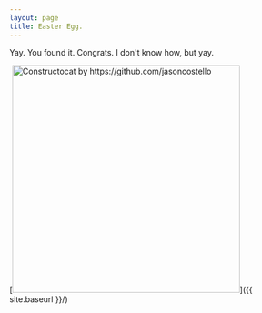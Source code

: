 ```yaml
---
layout: page
title: Easter Egg.
---
```


Yay. You found it. Congrats. I don't know how, but yay. 

[<img src="{{ site.baseurl }}/images/easteregg.png" alt="Constructocat by https://github.com/jasoncostello" style="width: 400px;"/>]({{ site.baseurl }}/)